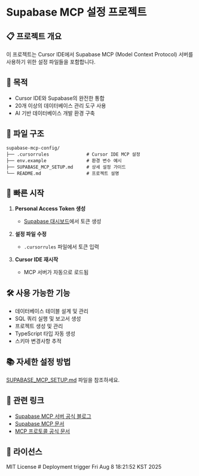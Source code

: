 # Supabase MCP 설정 프로젝트

## 📋 프로젝트 개요

이 프로젝트는 Cursor IDE에서 Supabase MCP (Model Context Protocol) 서버를 사용하기 위한 설정 파일들을 포함합니다.

## 🎯 목적

- Cursor IDE와 Supabase의 완전한 통합
- 20개 이상의 데이터베이스 관리 도구 사용
- AI 기반 데이터베이스 개발 환경 구축

## 📁 파일 구조

```
supabase-mcp-config/
├── .cursorrules              # Cursor IDE MCP 설정
├── env.example               # 환경 변수 예시
├── SUPABASE_MCP_SETUP.md     # 상세 설정 가이드
└── README.md                 # 프로젝트 설명
```

## 🚀 빠른 시작

1. **Personal Access Token 생성**
   - [Supabase 대시보드](https://supabase.com/dashboard)에서 토큰 생성

2. **설정 파일 수정**
   - `.cursorrules` 파일에서 토큰 입력

3. **Cursor IDE 재시작**
   - MCP 서버가 자동으로 로드됨

## 🛠️ 사용 가능한 기능

- 데이터베이스 테이블 설계 및 관리
- SQL 쿼리 실행 및 보고서 생성
- 프로젝트 생성 및 관리
- TypeScript 타입 자동 생성
- 스키마 변경사항 추적

## 📚 자세한 설정 방법

[SUPABASE_MCP_SETUP.md](./SUPABASE_MCP_SETUP.md) 파일을 참조하세요.

## 🔗 관련 링크

- [Supabase MCP 서버 공식 블로그](https://supabase.com/blog/mcp-server)
- [Supabase MCP 문서](https://supabase.com/docs/guides/mcp)
- [MCP 프로토콜 공식 문서](https://modelcontextprotocol.io/)

## 📄 라이선스

MIT License # Deployment trigger Fri Aug  8 18:21:52 KST 2025
